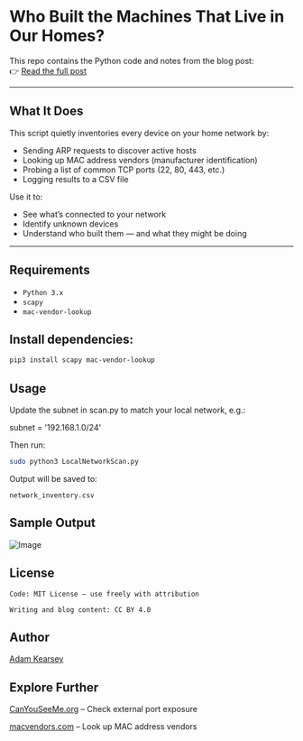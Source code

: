# Who Built the Machines That Live in Our Homes?

This repo contains the Python code and notes from the blog post:  
👉 [Read the full post](https://adamkearsey.com/2025-05-12-Scan_Home_Network/)

---

##  What It Does

This script quietly inventories every device on your home network by:
- Sending ARP requests to discover active hosts
- Looking up MAC address vendors (manufacturer identification)
- Probing a list of common TCP ports (22, 80, 443, etc.)
- Logging results to a CSV file

Use it to:
- See what’s connected to your network
- Identify unknown devices
- Understand who built them — and what they might be doing

---

## Requirements

- `Python 3.x`
- `scapy`
- `mac-vendor-lookup`

## Install dependencies:

```bash
pip3 install scapy mac-vendor-lookup
```
## Usage

Update the subnet in scan.py to match your local network, e.g.:

subnet = '192.168.1.0/24'

Then run:
```bash
sudo python3 LocalNetworkScan.py
```
Output will be saved to:

`network_inventory.csv`

## Sample Output

![Image](https://github.com/user-attachments/assets/7bce8e29-3845-4549-81ce-163306a14797)


## License

    Code: MIT License – use freely with attribution

    Writing and blog content: CC BY 4.0

## Author

[Adam Kearsey](https://adamkearsey.com)

## Explore Further
[CanYouSeeMe.org](https://canyouseeme.org) – Check external port exposure  

[macvendors.com](https://macvendors.com) – Look up MAC address vendors
